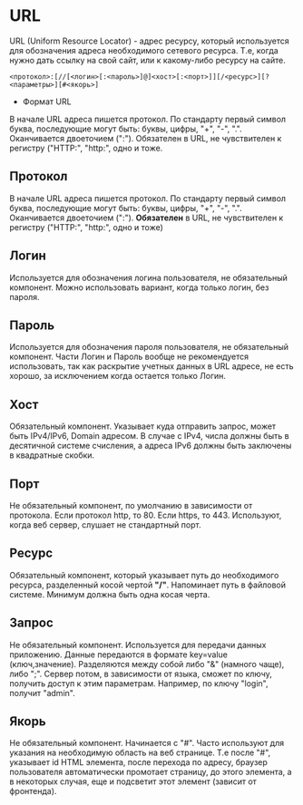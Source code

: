 # URL

URL (Uniform Resource Locator) - адрес ресурсу, который используется для обозначения адреса необходимого сетевого ресурса. Т.е, когда нужно дать ссылку на свой сайт, или к какому-либо ресурсу на сайте.

```
<протокол>:[//[<логин>[:<пароль>]@]<хост>[:<порт>]][/<ресурс>][?<параметры>][#<якорь>]
```
- Формат URL

В начале URL адреса пишется протокол. По стандарту первый символ буква, последующие могут быть: буквы, цифры, "+", "-", ".". Оканчивается двоеточием (":"). Обязателен в URL, не чувствителен к регистру ("HTTP:", "http:", одно и тоже.

## Протокол

В начале URL адреса пишется протокол. По стандарту первый символ буква, последующие могут быть: буквы, цифры, "+", "-", ".". Оканчивается двоеточием (":"). **Обязателен** в URL, не чувствителен к регистру ("HTTP:", "http:", одно и тоже)

## Логин

Используется для обозначения логина пользователя, не обязательный компонент. Можно использовать вариант, когда только логин, без пароля.
## Пароль

Используется для обозначения пароля пользователя, не обязательный компонент. Части Логин и Пароль вообще не рекомендуется использовать, так как раскрытие учетных данных в URL адресе, не есть хорошо, за исключением когда остается только Логин.

## Хост

Обязательный компонент. Указывает куда отправить запрос, может быть IPv4/IPv6, Domain адресом. В случае с IPv4, числа должны быть в десятичной системе счисления, а адреса IPv6 должны быть заключены в квадратные скобки.

## Порт

Не обязательный компонент, по умолчанию в зависимости от протокола. Если протокол http, то 80. Если https, то 443. Используют, когда веб сервер, слушает не стандартный порт.

## Ресурс

Обязательный компонент, который указывает путь до необходимого ресурса, разделенный косой чертой **"/"**. Напоминает путь в файловой системе. Минимум должна быть одна косая черта.

## Запрос

Не обязательный компонент. Используется для передачи данных приложению. Данные передаются в формате key=value (ключ,значение). Разделяются между собой либо "&" (намного чаще), либо ";". Сервер потом, в зависимости от языка, сможет по ключу, получить доступ к этим параметрам. Например, по ключу "login", получит "admin".

## Якорь

Не обязательный компонент. Начинается с "#". Часто используют для указания на необходимую область на веб странице. Т.е после "#", указывает id HTML элемента, после перехода по адресу, браузер пользователя автоматически промотает страницу, до этого элемента, а в некоторых случая, еще и подсветит этот элемент (зависит от фронтенда).